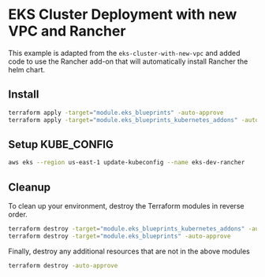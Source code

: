 # EKS Cluster Deployment with new VPC and Rancher

This example is adapted from the `eks-cluster-with-new-vpc` and added code to use the Rancher add-on that will automatically install Rancher the helm chart.

## Install
```sh
terraform apply -target="module.eks_blueprints" -auto-approve
terraform apply -target="module.eks_blueprints_kubernetes_addons" -auto-approve
```


## Setup KUBE_CONFIG
```sh
aws eks --region us-east-1 update-kubeconfig --name eks-dev-rancher
```
## Cleanup
To clean up your environment, destroy the Terraform modules in reverse order.

```sh
terraform destroy -target="module.eks_blueprints_kubernetes_addons" -auto-approve
terraform destroy -target="module.eks_blueprints" -auto-approve
```

Finally, destroy any additional resources that are not in the above modules

```sh
terraform destroy -auto-approve
```
